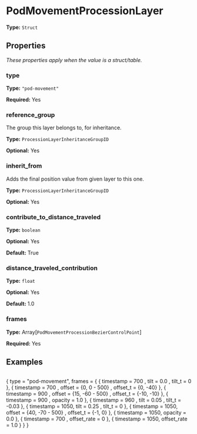 # PodMovementProcessionLayer

**Type:** `Struct`

## Properties

*These properties apply when the value is a struct/table.*

### type

**Type:** `"pod-movement"`

**Required:** Yes

### reference_group

The group this layer belongs to, for inheritance.

**Type:** `ProcessionLayerInheritanceGroupID`

**Optional:** Yes

### inherit_from

Adds the final position value from given layer to this one.

**Type:** `ProcessionLayerInheritanceGroupID`

**Optional:** Yes

### contribute_to_distance_traveled

**Type:** `boolean`

**Optional:** Yes

**Default:** True

### distance_traveled_contribution

**Type:** `float`

**Optional:** Yes

**Default:** 1.0

### frames

**Type:** Array[`PodMovementProcessionBezierControlPoint`]

**Required:** Yes

## Examples

```
```
{
  type = "pod-movement",
  frames =
  {
    { timestamp = 700 , tilt = 0.0               , tilt_t = 0 },
    { timestamp = 700 , offset = {0, 0 - 500}    , offset_t = {0, -40} },
    { timestamp = 900 , offset = {15, -60 - 500} , offset_t = {-10, -10} },
    { timestamp = 900 , opacity = 1.0 },
    { timestamp = 960 , tilt = 0.05              , tilt_t = -0.03 },
    { timestamp = 1050, tilt = 0.25              , tilt_t = 0 },
    { timestamp = 1050, offset = {40, -70 - 500} , offset_t = {-1, 0} },
    { timestamp = 1050, opacity = 0.0 },
    { timestamp = 700 , offset_rate = 0 },
    { timestamp = 1050, offset_rate = 1.0 }
  }
}
```
```

